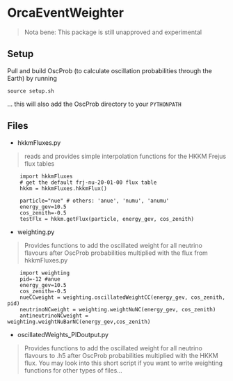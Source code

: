 # OrcaEventWeighter
> Nota bene: This package is still unapproved and experimental

## Setup
Pull and build OscProb (to calculate oscillation probabilities through the Earth) by running
```
source setup.sh
```

... this will also add the OscProb directory to your `PYTHONPATH`

## Files
* hkkmFluxes.py

> reads and provides simple interpolation functions for the HKKM Frejus flux tables

```
    import hkkmFluxes
    # get the default frj-nu-20-01-00 flux table
    hkkm = hkkmFluxes.hkkmFlux()
   
    particle="nue" # others: 'anue', 'numu', 'anumu'
    energy_gev=10.5
    cos_zenith=-0.5
    testFlx = hkkm.getFlux(particle, energy_gev, cos_zenith)
```

* weighting.py
> Provides functions to add the oscillated weight for all neutrino flavours after OscProb probabilities multiplied with the flux from hkkmFluxes.py
```
    import weighting
    pid=-12 #anue
    energy_gev=10.5
    cos_zenith=-0.5
    nueCCweight = weighting.oscillatedWeightCC(energy_gev, cos_zenith, pid)
    neutrinoNCweight = weighting.weightNuNC(energy_gev, cos_zenith)
    antineutrinoNCweight = weighting.weightNuBarNC(energy_gev,cos_zenith)
```    
* oscillatedWeights_PIDoutput.py 

> Provides functions to add the oscillated weight for all neutrino flavours to .h5 after OscProb probabilities multiplied with the HKKM flux.
> You may look into this short script if you want to write weighting functions for other types of files...
